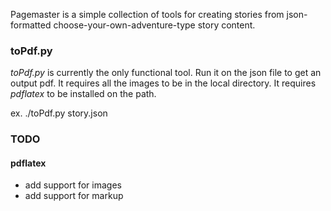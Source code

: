 Pagemaster is a simple collection of tools for creating stories from json-formatted choose-your-own-adventure-type story content.  

### toPdf.py

_toPdf.py_ is currently the only functional tool.  Run it on the json file to get an output pdf.  It requires all the images to be in the local directory.  It requires _pdflatex_ to be installed on the path.  

ex. ./toPdf.py story.json

### TODO

#### pdflatex
* add support for images
* add support for markup